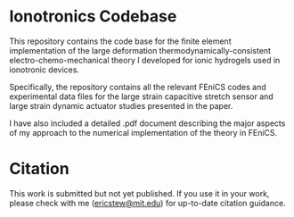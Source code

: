 # Ionotronics Codebase

This repository contains the code base for the finite element implementation of the large deformation thermodynamically-consistent electro-chemo-mechanical theory I developed for ionic hydrogels used in ionotronic devices. 

Specifically, the repository contains all the relevant FEniCS codes and experimental data files for the large strain capacitive stretch sensor and large strain dynamic actuator studies presented in the paper.

I have also included a detailed .pdf document describing the major aspects of my approach to the numerical implementation of the theory in FEniCS.

# Citation
This work is submitted but not yet published. If you use it in your work, please check with me (ericstew@mit.edu) for up-to-date citation guidance.
